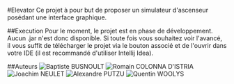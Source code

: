 #Elevator
Ce projet à pour but de proposer un simulateur d'ascenseur posédant une interface graphique.

##Execution
Pour le moment, le projet est en phase de développement. Aucun .jar n'est donc disponible. Si toute 
fois vous souhaitez voir l'avancé, il vous suffit de télécharger le projet via le bouton associé et 
de l'ouvrir dans votre IDE (il est recommandé d'utiliser Intellij Idea).

##Auteurs
![Baptiste BUSNOULT](https://github.com/Babs84)
![Romain COLONNA D'ISTRIA](https://github.com/romain-colonna-distria)
![Joachim NEULET]()
![Alexandre PUTZU](https://github.com/bigby347)
![Quentin WOOLYS](https://github.com/quentinfougereau)

